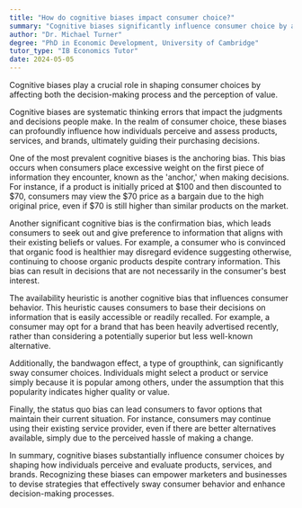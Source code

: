 ```yaml
---
title: "How do cognitive biases impact consumer choice?"
summary: "Cognitive biases significantly influence consumer choice by affecting their decision-making process and perception of value."
author: "Dr. Michael Turner"
degree: "PhD in Economic Development, University of Cambridge"
tutor_type: "IB Economics Tutor"
date: 2024-05-05
---
```


Cognitive biases play a crucial role in shaping consumer choices by affecting both the decision-making process and the perception of value.

Cognitive biases are systematic thinking errors that impact the judgments and decisions people make. In the realm of consumer choice, these biases can profoundly influence how individuals perceive and assess products, services, and brands, ultimately guiding their purchasing decisions.

One of the most prevalent cognitive biases is the anchoring bias. This bias occurs when consumers place excessive weight on the first piece of information they encounter, known as the 'anchor,' when making decisions. For instance, if a product is initially priced at $100 and then discounted to $70, consumers may view the $70 price as a bargain due to the high original price, even if $70 is still higher than similar products on the market.

Another significant cognitive bias is the confirmation bias, which leads consumers to seek out and give preference to information that aligns with their existing beliefs or values. For example, a consumer who is convinced that organic food is healthier may disregard evidence suggesting otherwise, continuing to choose organic products despite contrary information. This bias can result in decisions that are not necessarily in the consumer's best interest.

The availability heuristic is another cognitive bias that influences consumer behavior. This heuristic causes consumers to base their decisions on information that is easily accessible or readily recalled. For example, a consumer may opt for a brand that has been heavily advertised recently, rather than considering a potentially superior but less well-known alternative.

Additionally, the bandwagon effect, a type of groupthink, can significantly sway consumer choices. Individuals might select a product or service simply because it is popular among others, under the assumption that this popularity indicates higher quality or value.

Finally, the status quo bias can lead consumers to favor options that maintain their current situation. For instance, consumers may continue using their existing service provider, even if there are better alternatives available, simply due to the perceived hassle of making a change.

In summary, cognitive biases substantially influence consumer choices by shaping how individuals perceive and evaluate products, services, and brands. Recognizing these biases can empower marketers and businesses to devise strategies that effectively sway consumer behavior and enhance decision-making processes.
    